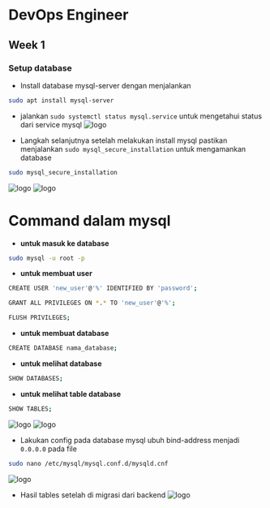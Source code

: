 # DevOps Engineer
## Week 1
### Setup database

* Install database mysql-server dengan menjalankan
```sh
sudo apt install mysql-server
```
- jalankan `sudo systemctl status mysql.service` untuk mengetahui status dari service mysql
 ![logo](https://raw.githubusercontent.com/DevOps-Engineer/blob/main/week-1/asset/db1.png)

 * Langkah selanjutnya setelah melakukan install mysql pastikan menjalankan `sudo mysql_secure_installation` untuk mengamankan database
 ```sh
sudo mysql_secure_installation
```
 ![logo](https://raw.githubusercontent.com/DevOps-Engineer/blob/main/week-1/asset/db2.png)
 ![logo](https://raw.githubusercontent.com/DevOps-Engineer/blob/main/week-1/asset/db3.png)

 # Command dalam mysql
 * **untuk masuk ke database**
 ```sh
 sudo mysql -u root -p
 ```
 * **untuk membuat user**
  ```sh
CREATE USER 'new_user'@'%' IDENTIFIED BY 'password';
```
  ```sh
GRANT ALL PRIVILEGES ON *.* TO 'new_user'@'%';
```
```sh
FLUSH PRIVILEGES;
```
* **untuk membuat database**
```sh
CREATE DATABASE nama_database;
```
* **untuk melihat database**
```sh
SHOW DATABASES;
```
* **untuk melihat table database**
```sh
SHOW TABLES;
```
 ![logo](https://raw.githubusercontent.com/DevOps-Engineer/blob/main/week-1/asset/db3.png)
 ![logo](https://raw.githubusercontent.com/DevOps-Engineer/blob/main/week-1/asset/db4.png)

 * Lakukan config pada database mysql ubuh bind-address menjadi `0.0.0.0` pada file
 ```sh
 sudo nano /etc/mysql/mysql.conf.d/mysqld.cnf
 ```
  ![logo](https://raw.githubusercontent.com/DevOps-Engineer/blob/main/week-1/asset/db5.png)


 * Hasil tables setelah di migrasi dari backend
  ![logo](https://raw.githubusercontent.com/DevOps-Engineer/blob/main/week-1/asset/db6.png)


